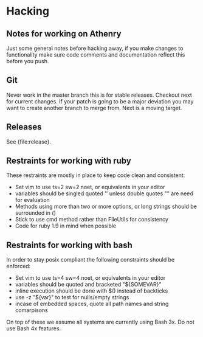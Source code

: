 Hacking
========

Notes for working on Athenry
----------------------------

Just some general notes before hacking away, if you make changes to
functionality make sure code comments and documentation reflect this before you
push.

Git
---

Never work in the master branch this is for stable releases. Checkout next for
current changes. If your patch is going to be a major deviation you may want to
create another branch to merge from. Next is a moving target.

Releases
--------

See {file:release}.

Restraints for working with ruby
--------------------------------

These restraints are mostly in place to keep code clean and consistent:

* Set vim to use ts=2 sw=2 noet, or equivalents in your editor
* variables should be singled quoted '' unless double quotes "" are need for evaluation
* Methods using more than two or more options, or long strings should be surrounded in ()
* Stick to use cmd method rather than FileUtils for consistency
* Code for ruby 1.9 in mind when possible

Restraints for working with bash
--------------------------------

In order to stay posix compliant the following constraints should be enforced: 

* Set vim to use ts=4 sw=4 noet, or equivalents in your editor
* variables should be quoted and bracketed "${SOMEVAR}"
* inline execution should be done with $() instead of backticks
* use -z "${var}" to test for nulls/empty strings
* incase of embedded spaces, quote all path names and string comarpisons


On top of these we assume all systems are currently using Bash 3x. Do not use Bash 4x features.
